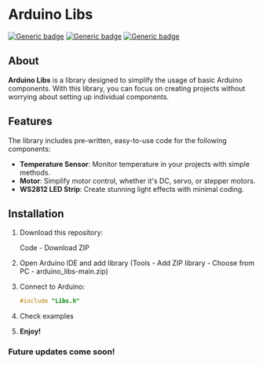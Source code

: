# Arduino Libs

[![Generic badge](https://img.shields.io/badge/version-0.0.2-blue.svg)](https://github.com/basebody/arduino_libs)
[![Generic badge](https://img.shields.io/badge/Arduino-blue.svg)](https://www.arduino.cc/)
[![Generic badge](https://img.shields.io/badge/rony__bot-blue.svg)](https://github.com/vergilium/rony_bot)

## About

**Arduino Libs** is a library designed to simplify the usage of basic Arduino components. With this library, you can focus on creating projects without worrying about setting up individual components.

## Features

The library includes pre-written, easy-to-use code for the following components:
- **Temperature Sensor**: Monitor temperature in your projects with simple methods.
- **Motor**: Simplify motor control, whether it's DC, servo, or stepper motors.
- **WS2812 LED Strip**: Create stunning light effects with minimal coding.

## Installation

1. Download this repository:

   Code - Download ZIP

2. Open Arduino IDE and add library (Tools - Add ZIP library - Choose from PC - arduino_libs-main.zip)

3. Connect to Arduino:
   ```cpp
   #include "Libs.h"

4. Check examples

5. **Enjoy!**

### Future updates come soon!